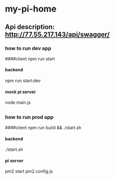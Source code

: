 # my-pi-home


## Api description: http://77.55.217.143/api/swagger/


### how to run dev app
####client
npm run start 

#### backend
npm run start:dev 

#### mock pi server
node main.js


##
##

### how to run prod app
####client
npm run build && 
./start.sh

#### backend
./start.sh

#### pi server
pm2 start pm2.config.js



